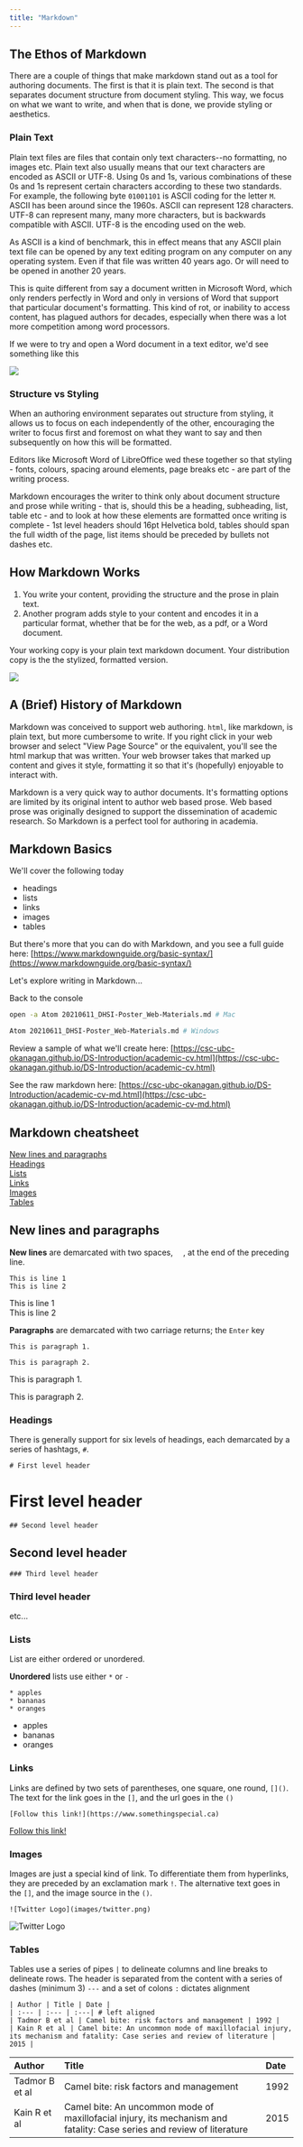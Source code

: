 ```yaml
---
title: "Markdown"
---
```


## The Ethos of Markdown

There are a couple of things that make markdown stand out as a tool for authoring documents. The first is that it is plain text. The second is that separates document structure from document styling. This way, we focus on what we want to write, and when that is done, we provide styling or aesthetics.

### Plain Text

Plain text files are files that contain only text characters--no formatting, no images etc. Plain text also usually means that our text characters are encoded as ASCII or UTF-8. Using 0s and 1s, various combinations of these 0s and 1s represent certain characters according to these two standards. For example, the following byte `01001101` is ASCII coding for the letter `M`. ASCII has been around since the 1960s. ASCII can represent 128 characters. UTF-8 can represent many, many more characters, but is backwards compatible with ASCII. UTF-8 is the encoding used on the web.

As ASCII is a kind of benchmark, this in effect means that any ASCII plain text file can be opened by any text editing program on any computer on any operating system. Even if that file was written 40 years ago. Or will need to be opened in another 20 years.

This is quite different from say a document written in Microsoft Word, which only renders perfectly in Word and only in versions of Word that support that particular document\'s formatting. This kind of rot, or inability to access content, has plagued authors for decades, especially when there was a lot more competition among word processors.

If we were to try and open a Word document in a text editor, we\'d see something like this

![](images/word-in-text.png)

### Structure vs Styling

When an authoring environment separates out structure from styling, it allows us to focus on each independently of the other, encouraging the writer to focus first and foremost on what they want to say and then subsequently on how this will be formatted.

Editors like Microsoft Word of LibreOffice wed these together so that styling - fonts, colours, spacing around elements, page breaks etc - are part of the writing process.

Markdown encourages the writer to think only about document structure and prose while writing - that is, should this be a heading, subheading, list, table etc - and to look at how these elements are formatted once writing is complete - 1st level headers should 16pt Helvetica bold, tables should span the full width of the page, list items should be preceded by bullets not dashes etc.

## How Markdown Works

1. You write your content, providing the structure and the prose in plain text.
2. Another program adds style to your content and encodes it in a particular format, whether that be for the web, as a pdf, or a Word document.

Your working copy is your plain text markdown document. Your distribution copy is the the stylized, formatted version.

![](images/markdown-translation.png)

## A (Brief) History of Markdown

Markdown was conceived to support web authoring. `html`, like markdown, is plain text, but more cumbersome to write. If you right click in your web browser and select \"View Page Source\" or the equivalent, you'll see the html markup that was written. Your web browser takes that marked up content and gives it style, formatting it so that it\'s (hopefully) enjoyable to interact with.

Markdown is a very quick way to author documents. It\'s formatting options are limited by its original intent to author web based prose. Web based prose was originally designed to support the dissemination of academic research. So Markdown is a perfect tool for authoring in academia.

## Markdown Basics

We\'ll cover the following today

  * headings
  * lists
  * links
  * images
  * tables

But there\'s more that you can do with Markdown, and you see a full guide here: [https://www.markdownguide.org/basic-syntax/](https://www.markdownguide.org/basic-syntax/)

Let\'s explore writing in Markdown...

Back to the console

```bash
open -a Atom 20210611_DHSI-Poster_Web-Materials.md # Mac

Atom 20210611_DHSI-Poster_Web-Materials.md # Windows
```

Review a sample of what we'll create here: [https://csc-ubc-okanagan.github.io/DS-Introduction/academic-cv.html](https://csc-ubc-okanagan.github.io/DS-Introduction/academic-cv.html)

See the raw markdown here: [https://csc-ubc-okanagan.github.io/DS-Introduction/academic-cv-md.html](https://csc-ubc-okanagan.github.io/DS-Introduction/academic-cv-md.html)

## Markdown cheatsheet

[New lines and paragraphs](#new-lines-and-paragraphs)  
[Headings](#headings)  
[Lists](#lists)  
[Links](#links)  
[Images](#images)  
[Tables](#tables)  

## New lines and paragraphs

**New lines** are demarcated with two spaces, `  `, at the end of the preceding line.

```
This is line 1  
This is line 2
```

This is line 1  
This is line 2

**Paragraphs** are demarcated with two carriage returns; the `Enter` key

```
This is paragraph 1.

This is paragraph 2.
```

This is paragraph 1.

This is paragraph 2.

### Headings

There is generally support for six levels of headings, each demarcated by a series of hashtags, `#`.

```
# First level header
```

# First level header

```
## Second level header
```

## Second level header

```
### Third level header
```

### Third level header

etc...

### Lists

List are either ordered or unordered.

**Unordered** lists use either `*` or `-`

```
* apples  
* bananas  
* oranges
```

* apples
* bananas
* oranges

### Links

Links are defined by two sets of parentheses, one square, one round, `[]()`. The text for the link goes in the `[]`, and the url goes in the `()`

```
[Follow this link!](https://www.somethingspecial.ca)
```

[Follow this link!](https://www.somethingspecial.ca)

### Images

Images are just a special kind of link. To differentiate them from hyperlinks, they are preceded by an exclamation mark `!`. The alternative text goes in the `[]`, and the image source in the `()`.

```
![Twitter Logo](images/twitter.png)
```

![Twitter Logo](images/twitter.png)

### Tables

Tables use a series of pipes `|` to delineate columns and line breaks to delineate rows. The header is separated from the content with a series of dashes (minimum 3) `---` and a set of colons `:` dictates alignment

```
| Author | Title | Date |
| :--- | :--- | :---| # left aligned
| Tadmor B et al | Camel bite: risk factors and management | 1992 |
| Kain R et al | Camel bite: An uncommon mode of maxillofacial injury, its mechanism and fatality: Case series and review of literature | 2015 |
```

| Author | Title | Date |  
| :--- | :--- | :---|  
| Tadmor B et al | Camel bite: risk factors and management | 1992 |  
| Kain R et al | Camel bite: An uncommon mode of maxillofacial injury, its mechanism and fatality: Case series and review of literature | 2015 |
